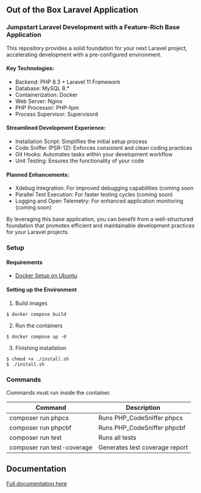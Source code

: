 ## Out of the Box Laravel Application

### Jumpstart Laravel Development with a Feature-Rich Base Application

This repository provides a solid foundation for your next Laravel project, accelerating development with a pre-configured environment.

#### Key Technologies:

* Backend: PHP 8.3 + Laravel 11 Framework
* Database: MySQL 8.*
* Containerization: Docker
* Web Server: Nginx
* PHP Processor: PHP-fpm
* Process Supervisor: Supervisord

#### Streamlined Development Experience:

* Installation Script: Simplifies the initial setup process
* Code Sniffer (PSR-12): Enforces consistent and clean coding practices
* Git Hooks: Automates tasks within your development workflow
* Unit Testing: Ensures the functionality of your code

#### Planned Enhancements:

* Xdebug Integration: For improved debugging capabilities (coming soon
* Parallel Test Execution: For faster testing cycles (coming soon)
* Logging and Open Telemetry: For enhanced application monitoring (coming soon)

By leveraging this base application, you can benefit from a well-structured foundation that promotes efficient and maintainable development practices for your Laravel projects.

### Setup

#### Requirements

* [Docker Setup on Ubuntu](https://github.com/danieltrolezi/laravel-app/blob/master/docs/01-setup/docker.md)

#### Setting up the Environment

1. Build images
```
$ docker compose build
```

2. Run the containers
```
$ docker compose up -d
```

3. Finishing installation
```
$ chmod +x ./install.sh
$ ./install.sh
```

### Commands

Commands must run inside the container.

| Command             | Description                     |
| ------------------- | ------------------------------- |
| composer run phpcs  | Runs PHP_CodeSniffer phpcs      |
| composer run phpcbf | Runs PHP_CodeSniffer phpcbf     |
| composer run test   | Runs all tests                  |
| composer run test-coverage | Generates test coverage report  |

## Documentation

[Full documentation here](https://github.com/danieltrolezi/laravel-app/blob/master/docs/index.md)
